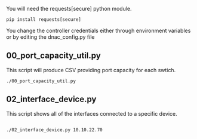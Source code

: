 You will need the requests[secure] python module.

```buildoutcfg
pip install requests[secure]
```

You change the controller credentials either through environment variables or by editing the dnac_config.py file
## 00_port_capacity_util.py
This script will produce CSV providing port capacity for each swtich.
```buildoutcfg
./00_port_capacity_util.py

```
## 02_interface_device.py
This script shows all of the interfaces connected to a specific device.
```buildoutcfg

./02_interface_device.py 10.10.22.70

```

